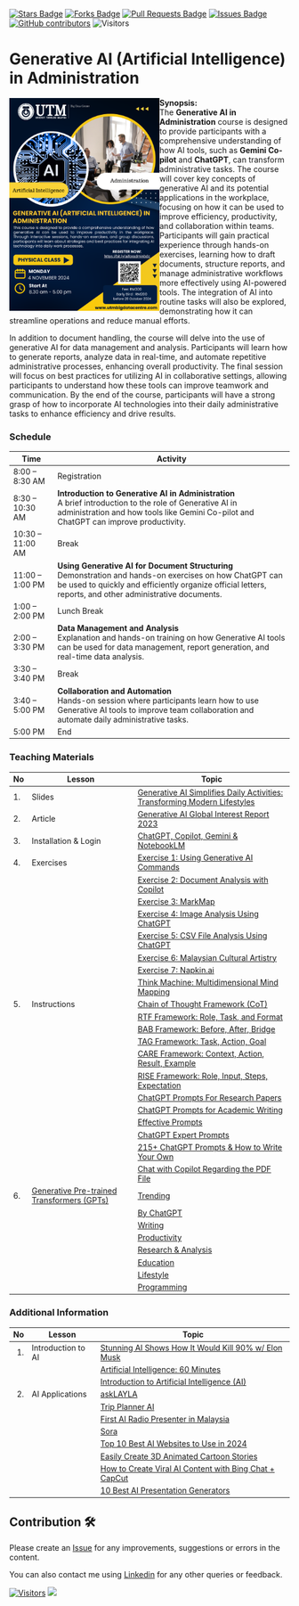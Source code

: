 <a href="https://github.com/drshahizan/ai-tools/stargazers"><img src="https://img.shields.io/github/stars/drshahizan/ai-tools" alt="Stars Badge"/></a>
<a href="https://github.com/drshahizan/ai-tools/network/members"><img src="https://img.shields.io/github/forks/drshahizan/ai-tools" alt="Forks Badge"/></a>
<a href="https://github.com/drshahizan/ai-tools"><img src="https://img.shields.io/github/issues-pr/drshahizan/ai-tools" alt="Pull Requests Badge"/></a>
<a href="https://github.com/drshahizan/ai-tools/issues"><img src="https://img.shields.io/github/issues/drshahizan/ai-tools" alt="Issues Badge"/></a>
<a href="https://github.com/drshahizan/ai-tools/graphs/contributors"><img alt="GitHub contributors" src="https://img.shields.io/github/contributors/drshahizan/ai-tools?color=2b9348"></a>
![Visitors](https://api.visitorbadge.io/api/visitors?path=https%3A%2F%2Fgithub.com%2Fdrshahizan%2Fai-tools&labelColor=%23d9e3f0&countColor=%23697689&style=flat)

# Generative AI (Artificial Intelligence) in Administration

<img src="https://github.com/drshahizan/Generative-AI-Playground/blob/main/images/BDC_AI_nov.png" style="width:270px;"  align="left">

**Synopsis:**<br>
The **Generative AI in Administration** course is designed to provide participants with a comprehensive understanding of how AI tools, such as **Gemini Co-pilot** and **ChatGPT**, can transform administrative tasks. The course will cover key concepts of generative AI and its potential applications in the workplace, focusing on how it can be used to improve efficiency, productivity, and collaboration within teams. Participants will gain practical experience through hands-on exercises, learning how to draft documents, structure reports, and manage administrative workflows more effectively using AI-powered tools. The integration of AI into routine tasks will also be explored, demonstrating how it can streamline operations and reduce manual efforts.

In addition to document handling, the course will delve into the use of generative AI for data management and analysis. Participants will learn how to generate reports, analyze data in real-time, and automate repetitive administrative processes, enhancing overall productivity. The final session will focus on best practices for utilizing AI in collaborative settings, allowing participants to understand how these tools can improve teamwork and communication. By the end of the course, participants will have a strong grasp of how to incorporate AI technologies into their daily administrative tasks to enhance efficiency and drive results.

### Schedule

| Time              | Activity                                                                                                        |
|-------------------|----------------------------------------------------------------------------------------------------------------|
| 8:00 – 8:30 AM    | Registration                                                                                                   |
| 8:30 – 10:30 AM   | **Introduction to Generative AI in Administration** <br>A brief introduction to the role of Generative AI in administration and how tools like Gemini Co-pilot and ChatGPT can improve productivity. |
| 10:30 – 11:00 AM  | Break                                                                                                          |
| 11:00 – 1:00 PM   | **Using Generative AI for Document Structuring** <br> Demonstration and hands-on exercises on how ChatGPT can be used to quickly and efficiently organize official letters, reports, and other administrative documents. |
| 1:00 – 2:00 PM    | Lunch Break                                                                                                    |
| 2:00 – 3:30 PM    | **Data Management and Analysis**<br> Explanation and hands-on training on how Generative AI tools can be used for data management, report generation, and real-time data analysis. |
| 3:30 – 3:40 PM    | Break                                                                                                          |
| 3:40 – 5:00 PM    | **Collaboration and Automation** <br> Hands-on session where participants learn how to use Generative AI tools to improve team collaboration and automate daily administrative tasks. |
| 5:00 PM           | End                                                                                                            |

### Teaching Materials

| No | Lesson | Topic |
|--------|---------|---------|
| 1. | Slides | [Generative AI Simplifies Daily Activities: Transforming Modern Lifestyles](https://liveutm-my.sharepoint.com/:b:/g/personal/shahizan_live_utm_my/Ea4jHzBjWThBoiMKH93K5vQBWWfEFBIARMYtOUZf5sGs7Q?e=C5ZIoB) |
| 2. | Article | [Generative AI Global Interest Report 2023](https://www.electronicshub.org/generative-ai-global-interest-report-2023/) |
| 3. | Installation & Login | [ChatGPT, Copilot, Gemini & NotebookLM](../materials/untw/signin.md) |
| 4. | Exercises | [Exercise 1: Using Generative AI Commands](../materials/untw/fungsi.md) |
|  |  | [Exercise 2: Document Analysis with Copilot](../materials/untw/dokumen_copilot.md) |
|  |  | [Exercise 3: MarkMap](../materials/pimpin/markmap.md) |
|  |  | [Exercise 4: Image Analysis Using ChatGPT](../materials/untw/dokumen_untw.md) |
|  |  | [Exercise 5: CSV File Analysis Using ChatGPT](../materials/untw/dokumen_chatgpt.md) |
|  |  | [Exercise 6: Malaysian Cultural Artistry](https://github.com/drshahizan/Generative-AI-Playground/blob/main/materials/drawing.md) |
|  |  | [Exercise 7: Napkin.ai](https://github.com/drshahizan/Generative-AI-Playground/blob/main/materials/tools/napkin.md)|
|  |  | [Think Machine: Multidimensional Mind Mapping](https://thinkmachine.com/) |
| 5. | Instructions | [Chain of Thought Framework (CoT)](../materials/gen_frame/1cot.md) |
|  |  | [RTF Framework: Role, Task, and Format](../materials/gen_frame/2rtf.md) |
|  |  | [BAB Framework: Before, After, Bridge](../materials/gen_frame/3bab.md) |
|  |  | [TAG Framework: Task, Action, Goal](../materials/gen_frame/4tag.md) |
|  |  | [CARE Framework: Context, Action, Result, Example](../materials/gen_frame/5care.md) |
|  |  | [RISE Framework: Role, Input, Steps, Expectation](../materials/gen_frame/6rise.md) |
|  |  | [ChatGPT Prompts For Research Papers](https://github.com/drshahizan/Generative-AI-Playground/blob/main/materials/prompt_research.md) |
|  |  | [ChatGPT Prompts for Academic Writing](https://github.com/drshahizan/Generative-AI-Playground/blob/main/materials/prompt_academic.md) |
|  |  | [Effective Prompts](https://drshahizan.gitbook.io/copywriting-chatgpt/prompts/effective-prompts) |
|  |  | [ChatGPT Expert Prompts](https://github.com/drshahizan/Generative-AI-Playground/blob/main/materials/prompt.md) |
|  |  | [215+ ChatGPT Prompts & How to Write Your Own](https://writesonic.com/blog/chatgpt-prompts) |
|  |  | [Chat with Copilot Regarding the PDF File](https://github.com/drshahizan/Generative-AI-Playground/blob/main/materials/copilot.md) |
| 6. | [Generative Pre-trained Transformers (GPTs)](https://github.com/drshahizan/ai-tools/blob/main/materials/gpts/readme.md) | [Trending](https://github.com/drshahizan/ai-tools/blob/main/materials/gpts/trending.md) |
|  |  | [By ChatGPT](https://github.com/drshahizan/ai-tools/blob/main/materials/gpts/bychatgpt.md) |
|  |  | [Writing](https://github.com/drshahizan/ai-tools/blob/main/materials/gpts/writing.md) |
|  |  | [Productivity](https://github.com/drshahizan/ai-tools/blob/main/materials/gpts/productivity.md) |
|  |  | [Research & Analysis](https://github.com/drshahizan/ai-tools/blob/main/materials/gpts/research.md) |
|  |  | [Education](https://github.com/drshahizan/ai-tools/blob/main/materials/gpts/education.md) |
|  |  | [Lifestyle](https://github.com/drshahizan/ai-tools/blob/main/materials/gpts/lifestyle.md) |
|  |  | [Programming](https://github.com/drshahizan/ai-tools/blob/main/materials/gpts/programming.md) |

### Additional Information

| No | Lesson | Topic |
|--------:|---------|---------|
| 1. | Introduction to AI | [Stunning AI Shows How It Would Kill 90% w/ Elon Musk](https://youtu.be/J6Mdq3n6kgk?si=4G0k5-WNH55pBMhw) |
|  |  | [Artificial Intelligence: 60 Minutes](https://youtu.be/aZ5EsdnpLMI?si=3aEFdMyTnOWZTuCZ) |
|  |  | [Introduction to Artificial Intelligence (AI)](https://youtu.be/kms0WrEbs0Q?si=woVk00RDgFNC5rBd) |
| 2. | AI Applications | [askLAYLA](https://justasklayla.com/) |
|  |  | [Trip Planner AI](https://tripplanner.ai/) |
|  |  | [First AI Radio Presenter in Malaysia](https://says.com/my/seismik/kenali-aina-sabrina-dj-fly-fm-juga-ai-yang-pertama-di-malaysia-sebagai-penyampai-radio) |
|  |  | [Sora](https://openai.com/sora) |
|  |  | [Top 10 Best AI Websites to Use in 2024](https://www.facebook.com/reel/671923085023778) |
|  |  | [Easily Create 3D Animated Cartoon Stories](https://www.youtube.com/watch?v=6IYBxbpKato) |
|  |  | [How to Create Viral AI Content with Bing Chat + CapCut](https://youtu.be/ed30BLkVpis?si=Z6XmTWxVO1PC_kyv) |
|  |  | [10 Best AI Presentation Generators](https://www.unite.ai/best-ai-presentation-generators/) |


## Contribution 🛠️
Please create an [Issue](https://github.com/drshahizan/ai-tools/issues) for any improvements, suggestions or errors in the content.

You can also contact me using [Linkedin](https://www.linkedin.com/in/drshahizan/) for any other queries or feedback.

[![Visitors](https://api.visitorbadge.io/api/visitors?path=https%3A%2F%2Fgithub.com%2Fdrshahizan&labelColor=%23697689&countColor=%23555555&style=plastic)](https://visitorbadge.io/status?path=https%3A%2F%2Fgithub.com%2Fdrshahizan)
![](https://hit.yhype.me/github/profile?user_id=81284918)



